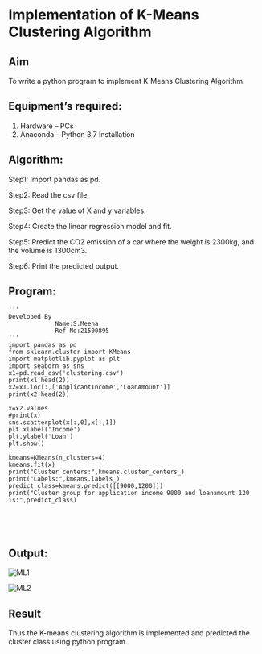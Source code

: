 # Implementation of K-Means Clustering Algorithm
## Aim
To write a python program to implement K-Means Clustering Algorithm.
## Equipment’s required:
1.	Hardware – PCs
2.	Anaconda – Python 3.7 Installation

## Algorithm:

Step1:
Import pandas as pd.

Step2:
Read the csv file.

Step3:
Get the value of X and y variables.

Step4:
Create the linear regression model and fit.

Step5:
Predict the CO2 emission of a car where the weight is 2300kg, and the volume is 1300cm3.

Step6:
Print the predicted output.

## Program:
```
'''
Developed By
             Name:S.Meena
             Ref No:21500895
'''             
import pandas as pd 
from sklearn.cluster import KMeans
import matplotlib.pyplot as plt
import seaborn as sns
x1=pd.read_csv('clustering.csv')
print(x1.head(2))
x2=x1.loc[:,['ApplicantIncome','LoanAmount']]
print(x2.head(2))

x=x2.values
#print(x)
sns.scatterplot(x[:,0],x[:,1])
plt.xlabel('Income')
plt.ylabel('Loan')
plt.show()

kmeans=KMeans(n_clusters=4)
kmeans.fit(x)
print("Cluster centers:",kmeans.cluster_centers_)
print("Labels:",kmeans.labels_)
predict_class=kmeans.predict([[9000,1200]])
print("Cluster group for application income 9000 and loanamount 120 is:",predict_class)





```
## Output:

![ML1](https://user-images.githubusercontent.com/94677128/154296333-0e291b54-a830-4d0a-9202-832cbfc66d6e.png)


![ML2](https://user-images.githubusercontent.com/94677128/154296503-8a147461-0ca3-4c48-a52c-4dc2761c79c2.png)


## Result
Thus the K-means clustering algorithm is implemented and predicted the cluster class using python program.
